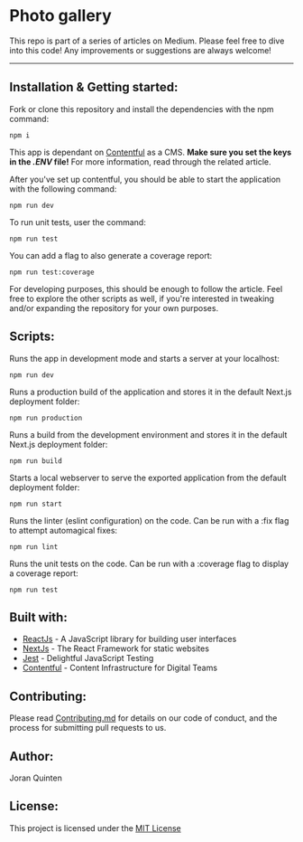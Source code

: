 # Photo gallery

This repo is part of a series of articles on Medium. Please feel free to dive into this code! Any improvements or suggestions are always welcome!

---

## Installation & Getting started:

Fork or clone this repository and install the dependencies with the npm command:

`npm i`

This app is dependant on [Contentful](https://www.contentful.com/) as a CMS. **Make sure you set the keys in the _.ENV_ file!** For more information, read through the related article.

After you've set up contentful, you should be able to start the application with the following command:

`npm run dev`

To run unit tests, user the command:

`npm run test`

You can add a flag to also generate a coverage report:

`npm run test:coverage`

For developing purposes, this should be enough to follow the article. Feel free to explore the other scripts as well, if you're interested in tweaking and/or expanding the repository for your own purposes.

## Scripts:

Runs the app in development mode and starts a server at your localhost:

`npm run dev`

Runs a production build of the application and stores it in the default Next.js deployment folder:

`npm run production`

Runs a build from the development environment and stores it in the default Next.js deployment folder:

`npm run build`

Starts a local webserver to serve the exported application from the default deployment folder:

`npm run start`

Runs the linter (eslint configuration) on the code. Can be run with a :fix flag to attempt automagical fixes:

`npm run lint`

Runs the unit tests on the code. Can be run with a :coverage flag to display a coverage report:

`npm run test`

## Built with:

- [ReactJs](https://reactjs.org) - A JavaScript library for building user interfaces
- [NextJs](https://nextjs.org/) - The React Framework for static websites
- [Jest](https://jestjs.io/) - Delightful JavaScript Testing
- [Contentful](https://www.contentful.com/) - Content Infrastructure for Digital Teams

## Contributing:

Please read [Contributing.md](Contributing.md) for details on our code of conduct, and the process for submitting pull requests to us.

## Author:

Joran Quinten

## License:

This project is licensed under the [MIT License](https://opensource.org/licenses/MIT)
